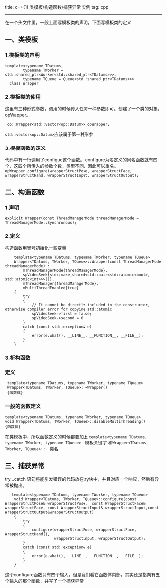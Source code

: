 title:  c++(1) 类模板/构造函数/捕获异常 实例
tag: cpp

---
在一个头文件里，一般上面写模板类的声明，下面写模板类的定义
<!--more -->
## 一、类模板
### 1.模板类的声明
```
template<typename TDatums,   
        typename TWorker = std::shared_ptr<Worker<std::shared_ptr<TDatums>>>,
        typename TQueue = Queue<std::shared_ptr<TDatums>>>
  class Wrapper
```
### 2.模板类的使用
这里有三种形式参数，调用的时候传入任何一种参数即可。创建了一个类的对象，opWapper。
```
 op::Wrapper<std::vector<op::Datum>> opWrapper;
```
`std::vector<op::Datum>`应该属于第一种形参

### 3.模板函数的定义
代码中有一行调用了configue这个函数。
configure为名定义的同名函数就有四个，这四个所传入的参数个数，类型不同，因此可以重名。
`opWrapper.configure(wrapperStructPose, wrapperStructFace, wrapperStructHand, wrapperStructInput, wrapperStructOutput);`

## 二、构造函数
### 1.声明
`explicit Wrapper(const ThreadManagerMode threadManagerMode = ThreadManagerMode::Synchronous);`
### 2.定义
构造函数用冒号初始化一些变量 
```
    template<typename TDatums, typename TWorker, typename TQueue>
    Wrapper<TDatums, TWorker, TQueue>::Wrapper(const ThreadManagerMode threadManagerMode) :
        mThreadManagerMode{threadManagerMode},
        spVideoSeek{std::make_shared<std::pair<std::atomic<bool>, std::atomic<int>>>()},
        mThreadManager{threadManagerMode},
        mMultiThreadEnabled{true}
    {
        try
        {
            // It cannot be directly included in the constructor, otherwise compiler error for copying std::atomic
            spVideoSeek->first = false;
            spVideoSeek->second = 0;
        }
        catch (const std::exception& e)
        {
            error(e.what(), __LINE__, __FUNCTION__, __FILE__);
        }
    }
```

### 3.析构函数
### 定义

```
 template<typename TDatums, typename TWorker, typename TQueue>
 Wrapper<TDatums, TWorker, TQueue>::~Wrapper()
 {函数体}
```
### 一般的函数定义
```
template<typename TDatums, typename TWorker, typename TQueue>
void Wrapper<TDatums, TWorker, TQueue>::disableMultiThreading()
{函数体}
```
在类模板中，所以函数定义的时候都要加上
`template<typename TDatums, typename TWorker, typename TQueue>`　模板关键字
和`Wrapper<TDatums, TWorker, TQueue>::`　类名

## 三、捕获异常
try...catch 语句将能引发错误的代码放在try块中，并且对应一个响应，然后有异常被抛出。
```
   template<typename TDatums, typename TWorker, typename TQueue>
    void Wrapper<TDatums, TWorker, TQueue>::configure(const WrapperStructPose& wrapperStructPose,  const WrapperStructFace& wrapperStructFace, const WrapperStructInput& wrapperStructInput,const WrapperStructOutput&wrapperStructOutput)
    {
        try
        {
            configure(wrapperStructPose, wrapperStructFace, WrapperStructHand{},
                      wrapperStructInput, wrapperStructOutput);
        }
        catch (const std::exception& e)
        {
            error(e.what(), __LINE__, __FUNCTION__, __FILE__);
        }
    }
```
这个configure函数只有四个输入，但是我们看它函数体内部，其实还是指向有五个输入的那个函数，并写了一个捕获异常